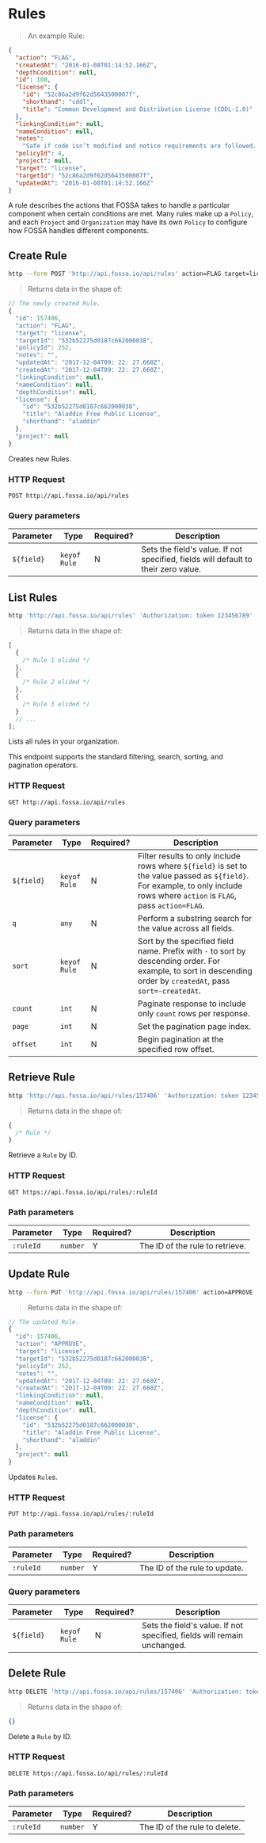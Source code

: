 # Rules

> An example Rule:

```json
{
  "action": "FLAG",
  "createdAt": "2016-01-08T01:14:52.166Z",
  "depthCondition": null,
  "id": 108,
  "license": {
    "id": "52c86a2d9f62d5643500007f",
    "shorthand": "cddl",
    "title": "Common Development and Distribution License (CDDL-1.0)"
  },
  "linkingCondition": null,
  "nameCondition": null,
  "notes":
    "Safe if code isn’t modified and notice requirements are followed. Otherwise, you must state and disclose the source code of modifications/derivative works.",
  "policyId": 4,
  "project": null,
  "target": "license",
  "targetId": "52c86a2d9f62d5643500007f",
  "updatedAt": "2016-01-08T01:14:52.166Z"
}
```

A rule describes the actions that FOSSA takes to handle a particular component
when certain conditions are met. Many rules make up a `Policy`, and each `Project`
and `Organization` may have its own `Policy` to configure how FOSSA handles
different components.

## Create Rule

```bash
http --form POST 'http://api.fossa.io/api/rules' action=FLAG target=license policyId=252 targetId=532b52275d0187c662000038 'Authorization: token 123456789'
```

> Returns data in the shape of:

```js
// The newly created Rule.
{
  "id": 157406,
  "action": "FLAG",
  "target": "license",
  "targetId": "532b52275d0187c662000038",
  "policyId": 252,
  "notes": "",
  "updatedAt": "2017-12-04T09: 22: 27.660Z",
  "createdAt": "2017-12-04T09: 22: 27.660Z",
  "linkingCondition": null,
  "nameCondition": null,
  "depthCondition": null,
  "license": {
    "id": "532b52275d0187c662000038",
    "title": "Aladdin Free Public License",
    "shorthand": "aladdin"
  },
  "project": null
}
```

Creates new Rules.

### HTTP Request

`POST http://api.fossa.io/api/rules`

### Query parameters

| Parameter  | Type         | Required? | Description                                                                        |
| ---------- | ------------ | --------- | ---------------------------------------------------------------------------------- |
| `${field}` | `keyof Rule` | N         | Sets the field's value. If not specified, fields will default to their zero value. |

## List Rules

```bash
http 'http://api.fossa.io/api/rules' 'Authorization: token 123456789'
```

> Returns data in the shape of:

```js
[
  {
    /* Rule 1 elided */
  },
  {
    /* Rule 2 elided */
  },
  {
    /* Rule 3 elided */
  }
  // ...
];
```

Lists all rules in your organization.

This endpoint supports the standard filtering, search, sorting, and pagination
operators.

### HTTP Request

`GET http://api.fossa.io/api/rules`

### Query parameters

| Parameter  | Type         | Required? | Description                                                                                                                                                                    |
| ---------- | ------------ | --------- | ------------------------------------------------------------------------------------------------------------------------------------------------------------------------------ |
| `${field}` | `keyof Rule` | N         | Filter results to only include rows where `${field}` is set to the value passed as `${field}`. For example, to only include rows where `action` is `FLAG`, pass `action=FLAG`. |
| `q`        | `any`        | N         | Perform a substring search for the value across all fields.                                                                                                                    |
| `sort`     | `keyof Rule` | N         | Sort by the specified field name. Prefix with `-` to sort by descending order. For example, to sort in descending order by `createdAt`, pass `sort=-createdAt`.                |
| `count`    | `int`        | N         | Paginate response to include only `count` rows per response.                                                                                                                   |
| `page`     | `int`        | N         | Set the pagination page index.                                                                                                                                                 |
| `offset`   | `int`        | N         | Begin pagination at the specified row offset.                                                                                                                                  |

## Retrieve Rule

```bash
http 'http://api.fossa.io/api/rules/157406' 'Authorization: token 123456789'
```

> Returns data in the shape of:

```js
{
  /* Rule */
}
```

Retrieve a `Rule` by ID.

### HTTP Request

`GET https://api.fossa.io/api/rules/:ruleId`

### Path parameters

| Parameter | Type     | Required? | Description                     |
| --------- | -------- | --------- | ------------------------------- |
| `:ruleId` | `number` | Y         | The ID of the rule to retrieve. |

## Update Rule

```bash
http --form PUT 'http://api.fossa.io/api/rules/157406' action=APPROVE 'Authorization: token 123456789'
```

> Returns data in the shape of:

```js
// The updated Rule.
{
  "id": 157406,
  "action": "APPROVE",
  "target": "license",
  "targetId": "532b52275d0187c662000038",
  "policyId": 252,
  "notes": "",
  "updatedAt": "2017-12-04T09: 22: 27.660Z",
  "createdAt": "2017-12-04T09: 22: 27.660Z",
  "linkingCondition": null,
  "nameCondition": null,
  "depthCondition": null,
  "license": {
    "id": "532b52275d0187c662000038",
    "title": "Aladdin Free Public License",
    "shorthand": "aladdin"
  },
  "project": null
}
```

Updates `Rule`s.

### HTTP Request

`PUT http://api.fossa.io/api/rules/:ruleId`

### Path parameters

| Parameter | Type     | Required? | Description                   |
| --------- | -------- | --------- | ----------------------------- |
| `:ruleId` | `number` | Y         | The ID of the rule to update. |

### Query parameters

| Parameter  | Type         | Required? | Description                                                             |
| ---------- | ------------ | --------- | ----------------------------------------------------------------------- |
| `${field}` | `keyof Rule` | N         | Sets the field's value. If not specified, fields will remain unchanged. |

## Delete Rule

```bash
http DELETE 'http://api.fossa.io/api/rules/157406' 'Authorization: token 123456789'
```

> Returns data in the shape of:

```json
{}
```

Delete a `Rule` by ID.

### HTTP Request

`DELETE https://api.fossa.io/api/rules/:ruleId`

### Path parameters

| Parameter | Type     | Required? | Description                   |
| --------- | -------- | --------- | ----------------------------- |
| `:ruleId` | `number` | Y         | The ID of the rule to delete. |
